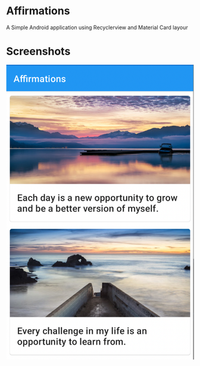 # Affirmations
A Simple Android application using Recyclerview and Material Card layour

# Screenshots
![Screenshot](screens/screen1.png)
